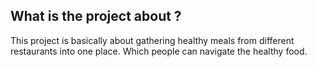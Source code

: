 ## What is the project about ?
This project is basically about gathering healthy meals from different restaurants into one place. Which people can navigate the healthy food. 


### 